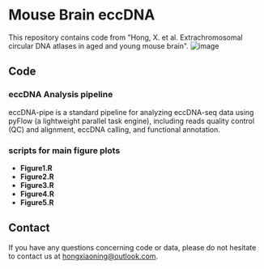 # Mouse Brain eccDNA
This repository contains code from "Hong, X. et al. Extrachromosomal circular DNA atlases in aged and young mouse brain".
![image](https://github.com/XiaoningHong/MouseBrain_ScientificData/tree/main/scripts%20for%20main%20figure%20plots/figure1.png)
## Code
### eccDNA Analysis pipeline
eccDNA-pipe is a standard pipeline for analyzing eccDNA-seq data using pyFlow (a lightweight parallel task engine), including reads quality control (QC) and alignment, eccDNA calling, and functional annotation.
### scripts for main figure plots
- **Figure1.R**
- **Figure2.R**
- **Figure3.R**
- **Figure4.R**
- **Figure5.R**

## Contact
If you have any questions concerning code or data, please do not hesitate to contact us at hongxiaoning@outlook.com.
